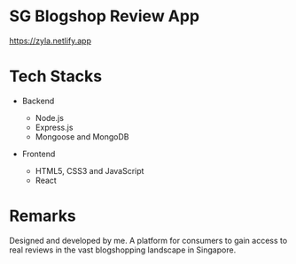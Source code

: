 # SG Blogshop Review App

https://zyla.netlify.app


# Tech Stacks

- Backend
  - Node.js
  - Express.js
  - Mongoose and MongoDB

- Frontend
  - HTML5, CSS3 and JavaScript
  - React

# Remarks
Designed and developed by me. A platform for consumers to gain access to real reviews in the vast blogshopping landscape in Singapore. 
